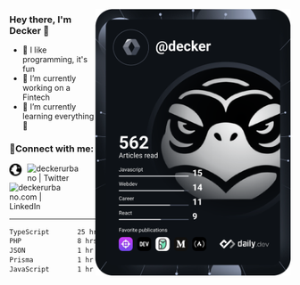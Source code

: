 <a href="https://app.daily.dev/Decker"><img align="right" width="350px" src="https://github.com/decker-dev/decker-dev/blob/master/devcard.svg" alt="Decker Dev Card"/></a>

### Hey there, I'm Decker 👋

- 🌟 I like programming, it's fun
- 🔭 I’m currently working on a Fintech
- 🌱 I’m currently learning everything 🤣

### 📱Connect with me:

[<img align="left" alt="deckerurbano.com" width="22px" src="https://raw.githubusercontent.com/iconic/open-iconic/master/svg/globe.svg" style="margin-right: 10px;" />](https://deckerurbano.com)
[<img align="left" alt="deckerurbano | Twitter" width="100px" src="https://img.shields.io/badge/twitter-%231DA1F2.svg?&style=for-the-badge&logo=twitter&logoColor=white" style="margin-right: 10px;" />](https://twitter.com/deckerurbano)
[<img align="left" alt="deckerurbano.com | LinkedIn" width="100px" src="https://img.shields.io/badge/linkedin-%230077B5.svg?&style=for-the-badge&logo=linkedin&logoColor=white" />](https://linkedin.com/in/deckerurbano)

<br clear="left"/>

---

<div style="text-align: center;">
<!--START_SECTION:waka-->

```txt
TypeScript       25 hrs 59 mins  ███████████████▒░░░░░░░░░   61.06 %
PHP              8 hrs 37 mins   █████░░░░░░░░░░░░░░░░░░░░   20.27 %
JSON             1 hr 47 mins    █░░░░░░░░░░░░░░░░░░░░░░░░   04.22 %
Prisma           1 hr 39 mins    █░░░░░░░░░░░░░░░░░░░░░░░░   03.89 %
JavaScript       1 hr 2 mins     ▓░░░░░░░░░░░░░░░░░░░░░░░░   02.45 %
```

<!--END_SECTION:waka-->
</div>
